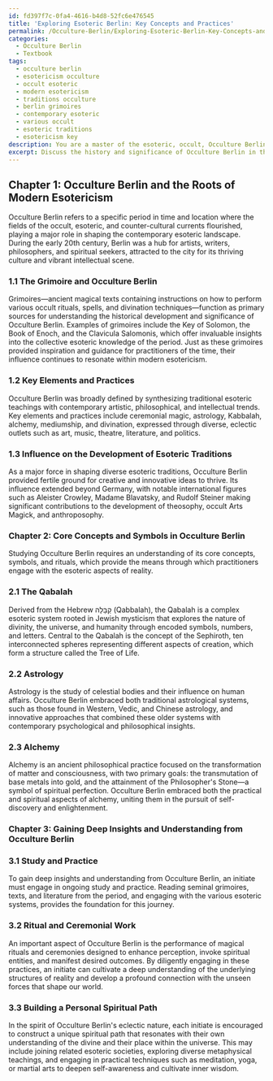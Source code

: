 ```yaml
---
id: fd397f7c-0fa4-4616-b4d8-52fc6e476545
title: 'Exploring Esoteric Berlin: Key Concepts and Practices'
permalink: /Occulture-Berlin/Exploring-Esoteric-Berlin-Key-Concepts-and-Practices/
categories:
  - Occulture Berlin
  - Textbook
tags:
  - occulture berlin
  - esotericism occulture
  - occult esoteric
  - modern esotericism
  - traditions occulture
  - berlin grimoires
  - contemporary esoteric
  - various occult
  - esoteric traditions
  - esotericism key
description: You are a master of the esoteric, occult, Occulture Berlin and education, you have written many textbooks on the subject in ways that provide students with rich and deep understanding of the subject. You are being asked to write textbook-like sections on a topic and you do it with full context, explainability, and reliability in accuracy to the true facts of the topic at hand, in a textbook style that a student would easily be able to learn from, in a rich, engaging, and contextual way. Always include relevant context (such as formulas and history), related concepts, and in a way that someone can gain deep insights from.
excerpt: Discuss the history and significance of Occulture Berlin in the context of a grimoire, addressing its key elements, practices, and influence on the development of esoteric traditions. Provide an overview of the core concepts, symbols, and rituals associated with Occulture Berlin, and explain how an initiate can gain deep insights and understanding from studying this unique occult movement.
---
```

## Chapter 1: Occulture Berlin and the Roots of Modern Esotericism

Occulture Berlin refers to a specific period in time and location where the fields of the occult, esoteric, and counter-cultural currents flourished, playing a major role in shaping the contemporary esoteric landscape. During the early 20th century, Berlin was a hub for artists, writers, philosophers, and spiritual seekers, attracted to the city for its thriving culture and vibrant intellectual scene.

### 1.1 The Grimoire and Occulture Berlin

Grimoires—ancient magical texts containing instructions on how to perform various occult rituals, spells, and divination techniques—function as primary sources for understanding the historical development and significance of Occulture Berlin. Examples of grimoires include the Key of Solomon, the Book of Enoch, and the Clavicula Salomonis, which offer invaluable insights into the collective esoteric knowledge of the period. Just as these grimoires provided inspiration and guidance for practitioners of the time, their influence continues to resonate within modern esotericism.

### 1.2 Key Elements and Practices

Occulture Berlin was broadly defined by synthesizing traditional esoteric teachings with contemporary artistic, philosophical, and intellectual trends. Key elements and practices include ceremonial magic, astrology, Kabbalah, alchemy, mediumship, and divination, expressed through diverse, eclectic outlets such as art, music, theatre, literature, and politics.

### 1.3 Influence on the Development of Esoteric Traditions

As a major force in shaping diverse esoteric traditions, Occulture Berlin provided fertile ground for creative and innovative ideas to thrive. Its influence extended beyond Germany, with notable international figures such as Aleister Crowley, Madame Blavatsky, and Rudolf Steiner making significant contributions to the development of theosophy, occult Arts Magick, and anthroposophy.

### Chapter 2: Core Concepts and Symbols in Occulture Berlin

Studying Occulture Berlin requires an understanding of its core concepts, symbols, and rituals, which provide the means through which practitioners engage with the esoteric aspects of reality.

### 2.1 The Qabalah

Derived from the Hebrew קַבָּלָה (Qabbalah), the Qabalah is a complex esoteric system rooted in Jewish mysticism that explores the nature of divinity, the universe, and humanity through encoded symbols, numbers, and letters. Central to the Qabalah is the concept of the Sephiroth, ten interconnected spheres representing different aspects of creation, which form a structure called the Tree of Life.

### 2.2 Astrology

Astrology is the study of celestial bodies and their influence on human affairs. Occulture Berlin embraced both traditional astrological systems, such as those found in Western, Vedic, and Chinese astrology, and innovative approaches that combined these older systems with contemporary psychological and philosophical insights.

### 2.3 Alchemy

Alchemy is an ancient philosophical practice focused on the transformation of matter and consciousness, with two primary goals: the transmutation of base metals into gold, and the attainment of the Philosopher's Stone—a symbol of spiritual perfection. Occulture Berlin embraced both the practical and spiritual aspects of alchemy, uniting them in the pursuit of self-discovery and enlightenment.

### Chapter 3: Gaining Deep Insights and Understanding from Occulture Berlin

### 3.1 Study and Practice

To gain deep insights and understanding from Occulture Berlin, an initiate must engage in ongoing study and practice. Reading seminal grimoires, texts, and literature from the period, and engaging with the various esoteric systems, provides the foundation for this journey.

### 3.2 Ritual and Ceremonial Work

An important aspect of Occulture Berlin is the performance of magical rituals and ceremonies designed to enhance perception, invoke spiritual entities, and manifest desired outcomes. By diligently engaging in these practices, an initiate can cultivate a deep understanding of the underlying structures of reality and develop a profound connection with the unseen forces that shape our world.

### 3.3 Building a Personal Spiritual Path

In the spirit of Occulture Berlin's eclectic nature, each initiate is encouraged to construct a unique spiritual path that resonates with their own understanding of the divine and their place within the universe. This may include joining related esoteric societies, exploring diverse metaphysical teachings, and engaging in practical techniques such as meditation, yoga, or martial arts to deepen self-awareness and cultivate inner wisdom.
